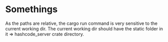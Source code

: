 # Somethings
As the paths are relative, the cargo run command is very sensitive to
the current working dir. The current working dir should have the static folder in it => hashcode\_server crate directory.
